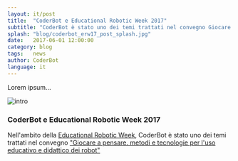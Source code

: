 ```yaml
---
layout: it/post
title:  "CoderBot e Educational Robotic Week 2017"
subtitle: "CoderBot è stato uno dei temi trattati nel convegno Giocare a pensare, metodi e tecnologie per l'uso educatio e didattico dei robot."
splash: "blog/coderbot_erw17_post_splash.jpg"
date:   2017-06-01 12:00:00
category: blog
tags:   news
author: CoderBot
language: it
---
```

Lorem ipsum...

![intro]({{site.baseurl}}/img/blog/coderbot_erw17_post_splash.jpg)

### CoderBot e Educational Robotic Week 2017

Nell'ambito della [Educational Robotic Week](http://www.educationalroboticsweek.it/), CoderBot è stato uno dei temi trattati nel convegno ["Giocare a pensare. metodi e tecnologie per l'uso educativo e didattico dei robot"](http://www.educationalroboticsweek.it/giocare-a-pensare/)
